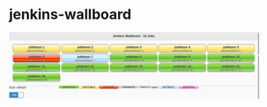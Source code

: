 # jenkins-wallboard

![Wallboard screenshot](https://github.com/avens/jenkins-wallboard/blob/master/wallboard.png?raw=true)

